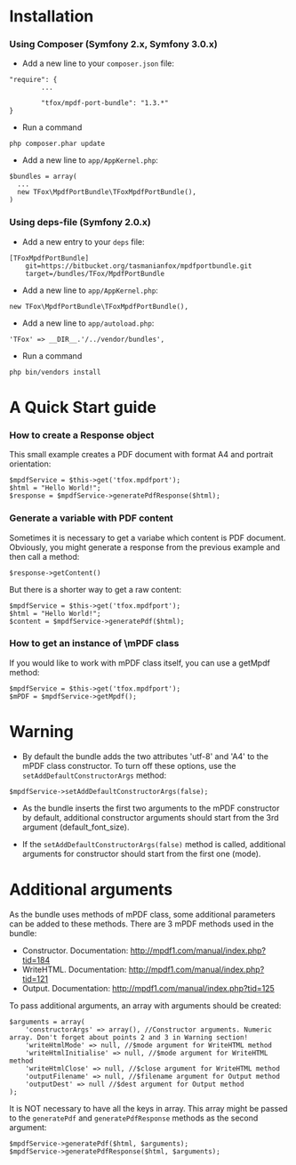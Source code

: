 Installation
==============================================
### Using Composer (Symfony 2.x, Symfony 3.0.x)

* Add a new line to your `composer.json` file:
<pre><code>"require": {
		...
        
        "tfox/mpdf-port-bundle": "1.3.*"
}
</code></pre>

* Run a command
<pre><code>php composer.phar update
</code></pre>

* Add a new line to `app/AppKernel.php`:
<pre><code>$bundles = array(
  ...
  new TFox\MpdfPortBundle\TFoxMpdfPortBundle(),
)
</code></pre>



### Using deps-file (Symfony 2.0.x)

* Add a new entry to your `deps` file:
<pre><code>[TFoxMpdfPortBundle]
    git=https://bitbucket.org/tasmanianfox/mpdfportbundle.git
    target=/bundles/TFox/MpdfPortBundle 
</code></pre>

* Add a new line to `app/AppKernel.php`:
<pre><code>new TFox\MpdfPortBundle\TFoxMpdfPortBundle(), 
</code></pre>

* Add a new line to `app/autoload.php`:
<pre><code>'TFox' => __DIR__.'/../vendor/bundles',
</code></pre>

* Run a command
<pre><code>php bin/vendors install
</code></pre>

A Quick Start guide
==============================================
### How to create a Response object
This small example creates a PDF document with format A4 and portrait orientation:
<pre><code>$mpdfService = $this->get('tfox.mpdfport');
$html = "<html><head></head><body>Hello World!</body></html>";
$response = $mpdfService->generatePdfResponse($html);
</code></pre>

### Generate a variable with PDF content
Sometimes it is necessary to get a variabe which content is PDF document. Obviously, you might generate a response from the previous example and then call a method:
<pre><code>$response->getContent()
</code></pre>
But there is a shorter way to get a raw content:
<pre><code>$mpdfService = $this->get('tfox.mpdfport');
$html = "<html><head></head><body>Hello World!</body></html>";
$content = $mpdfService->generatePdf($html);
</code></pre>

### How to get an instance of \mPDF class
If you would like to work with mPDF class itself, you can use a getMpdf method:
<pre><code>$mpdfService = $this->get('tfox.mpdfport');
$mPDF = $mpdfService->getMpdf();
</code></pre>



Warning
==============================================
* By default the bundle adds the two attributes 'utf-8' and 'A4' to the mPDF class constructor. To turn off these options, use the `setAddDefaultConstructorArgs` method:
<pre><code>$mpdfService->setAddDefaultConstructorArgs(false);
</code></pre>

* As the bundle inserts the first two arguments to the mPDF constructor by default, additional constructor arguments should start from the 3rd argument (default_font_size).

* If the `setAddDefaultConstructorArgs(false)` method is called, additional arguments for constructor should start from the first one (mode).



Additional arguments
==============================================
As the bundle uses methods of mPDF class, some additional parameters can be added to these methods. There are 3 mPDF methods used in the bundle:
* Constructor. Documentation: http://mpdf1.com/manual/index.php?tid=184
* WriteHTML. Documentation:  http://mpdf1.com/manual/index.php?tid=121
* Output. Documentation:  http://mpdf1.com/manual/index.php?tid=125

To pass additional arguments, an array with arguments should be created:
<pre><code>$arguments = array(
	'constructorArgs' => array(), //Constructor arguments. Numeric array. Don't forget about points 2 and 3 in Warning section!
	'writeHtmlMode' => null, //$mode argument for WriteHTML method
	'writeHtmlInitialise' => null, //$mode argument for WriteHTML method
	'writeHtmlClose' => null, //$close argument for WriteHTML method
	'outputFilename' => null, //$filename argument for Output method
	'outputDest' => null //$dest argument for Output method
);
</code></pre>
It is NOT necessary to have all the keys in array.
This array might be passed to the `generatePdf` and `generatePdfResponse` methods as the second argument:
<pre><code>$mpdfService->generatePdf($html, $arguments);
$mpdfService->generatePdfResponse($html, $arguments);
</code></pre>
